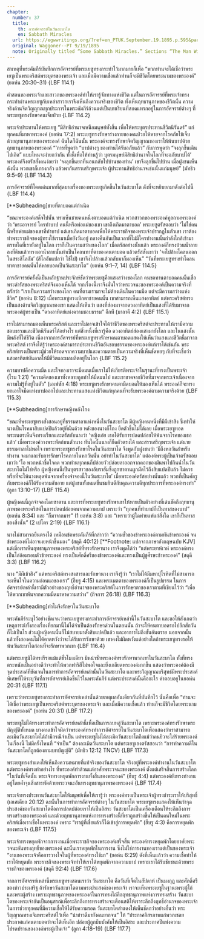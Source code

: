 ```yaml
---
chapter:
  number: 37
  title:
    th: การอัศจรรย์ในวันสะบาโต
    en: Sabbath Miracles
  url: https://egwwritings.org/?ref=en_PTUK.September.19.1895.p.595&para=1519.6075
  original: Waggoner--PT 9/19/1895
  note: Originally titled “Some Sabbath Miracles.” Sections “The Man With A Withered Hand” and “The Impotent Man Healed” are missing in the publication of Living by Faith
---
```


สาเหตุที่พระคัมภีร์บันทึกการอัศจรรย์ที่พระเยซูทรงกระทำไว้มากมายก็เพื่อ “พวกท่านจะได้เชื่อว่าพระเยซูเป็นพระคริสต์พระบุตรของพระเจ้า และเมื่อมีความเชื่อแล้วท่านก็จะมีชีวิตโดยพระนามของพระองค์” (ยอห์น 20:30–31) {LBF 114.1}

คำสอนของพระเจ้าและสาวกของพระองค์ทำให้เรารู้จักทางแห่งชีวิต แต่ในการอัศจรรย์ที่พระเจ้าทรงกระทำผ่านพระเยซูกับเหล่าสาวกเราจึงเห็นถึงความจริงของชีวิต ทั้งเห็นฤทธานุภาพของชีวิตนั้น ความจริงด้านจิตวิญญาณทุกประการในพระคัมภีร์ล้วนแต่เป็นบทเรียนที่สอดแทรกอยู่ในการอัศจรรย์ต่างๆ ที่พระเยซูทรงรักษาคนเจ็บป่วย {LBF 114.2}

พระเจ้าประทานให้พระเยซู “มีสิทธิอำนาจเหนือมนุษย์ทั้งสิ้น เพื่อให้พระบุตรประทานชีวิตนิรันดร์” แก่ทุกคนที่มาหาพระองค์ (ยอห์น 17:2) พระเยซูทรงรักษาร่างกายของคนป่วยให้หายจากโรคภัยไข้เจ็บด้วยฤทธานุภาพของพระองค์ ฉันใดก็ฉันนั้น พระองค์จะทรงรักษาจิตวิญญาณของเราให้พ้นบาปด้วยฤทธานุภาพของพระองค์ “‘การที่พูดว่า “บาปต่างๆ ของท่านได้รับอภัยแล้ว” กับการพูดว่า “จงลุกขึ้นเดินไปเถิด” แบบไหนจะง่ายกว่ากัน ทั้งนี้เพื่อให้ท่านรู้ว่า บุตรมนุษย์มีสิทธิอำนาจในโลกที่จะอภัยบาปได้’ พระองค์จึงตรัสสั่งคนง่อยว่า ‘จงลุกขึ้นยกที่นอนกลับไปบ้านของท่าน’ เขาจึงลุกขึ้นไปบ้าน เมื่อฝูงชนเห็นดังนั้น พวกเขาก็เกรงกลัว แล้วพากันสรรเสริญพระเจ้า ผู้ประทานสิทธิอำนาจเช่นนั้นแก่มนุษย์” (มัทธิว 9:5–9) {LBF 114.3}

การอัศจรรย์ที่โดดเด่นมากที่สุดบางเรื่องของพระเยซูเกิดขึ้นในวันสะบาโต ดังที่จะหยิบยกมาดังต่อไปนี้ {LBF 114.4}

[**Subheading]ชายที่ตาบอดแต่กำเนิด

“ขณะพระองค์เสด็จไปนั้น ทรงเห็นชายคนหนึ่งตาบอดแต่กำเนิด พวกสาวกของพระองค์ทูลถามพระองค์ว่า ‘พระอาจารย์ ใครทำบาป คนนี้หรือพ่อแม่ของเขา เขาถึงเกิดมาตาบอด’ พระเยซูตรัสตอบว่า ‘ไม่ใช่คนนี้หรือพ่อแม่ของเขาที่ทำบาป แต่เขาเกิดมาตาบอดเพื่อให้พระราชกิจของพระเจ้าปรากฏในตัวเขา เราต้องทำพระราชกิจของผู้ทรงใช้เรามาเมื่อยังวันอยู่ กลางคืนอันเป็นเวลาที่ไม่มีใครทำงานนั้นกำลังใกล้เข้ามา ตราบใดที่เรายังอยู่ในโลก เราก็เป็นความสว่างของโลก’ เมื่อตรัสอย่างนั้นแล้ว พระองค์ก็ทรงบ้วนน้ำลายลงที่ดินแล้วทรงเอาน้ำลายนั้นทำเป็นโคลนทาที่ตาของคนตาบอด แล้วตรัสสั่งเขาว่า ‘จงไปล้างโคลนออกในสระสิโลอัม’ (สิโลอัมแปลว่า ใช้ไป) เขาจึงไปล้างแล้วกลับมาก็มองเห็น” “วันที่พระเยซูทรงทำโคลนทาตาชายคนนั้นให้หายบอดเป็นวันสะบาโต” (ยอห์น 9:1–7, 14) {LBF 114.5}

การอัศจรรย์ครั้งนี้เป็นหลักฐานประจักษ์ชัดว่าพระเยซูคือแสงสว่างของโลก คนขอทานตาบอดคนนั้นเชื่อพระดำรัสของพระคริสต์จึงมองเห็นได้ จากเรื่องนี้เราจึงมั่นใจว่าพระวจนะของพระองค์เป็นความจริงที่ตรัสว่า “เราเป็นความสว่างของโลก คนที่ตามเรามาจะไม่ต้องเดินในความมืด แต่จะมีความสว่างแห่งชีวิต” (ยอห์น 8:12) เมื่อพระเยซูทรงเบิกตาชายคนนั้น เขาสามารถเห็นแสงอาทิตย์ แต่พระคริสต์ทรงเป็นแสงด้านจิตวิญญาณของเขา แสดงให้เห็นว่า แสงที่ส่องมาจากดวงอาทิตย์เป็นแสงที่ได้รับมาจากพระองค์ผู้ทรงเป็น “ดวงอาทิตย์แห่งความชอบธรรม” อีกที (มาลาคี 4:2) {LBF 115.1}

เราไม่สามารถมองเห็นพระคริสต์ และเราไม่อาจเข้าใจได้ว่าชีวิตของพระคริสต์จะประทานให้เรามีความชอบธรรมและชีวิตนิรันดร์ได้อย่างไร แต่สิ่งหนึ่งที่เรารู้คือ ดวงอาทิตย์ส่องแสงมายังโลก และในแสงนั้นมีพลังที่ให้ชีวิต เนื่องจากการอัศจรรย์ที่พระเยซูทรงรักษาคนตาบอดแสดงให้เห็นว่าแสงและชีวิตนี้มาจากพระคริสต์ เราจึงได้รู้ว่าพระองค์สามารถประทานชีวิตอันชอบธรรมของพระองค์แก่เราได้เช่นกัน พระคริสต์ทรงเป็นพระผู้ช่วยให้รอดจากความบาปและความตายเป็นความจริงที่เห็นชัดพอๆ กับที่จะเชื่อว่าแสงอาทิตย์บันดาลให้มีชีวิตและผลผลิตอยู่ในโลก {LBF 115.2}

ความบาปคือความมืด และใจของเราจะมืดมนเมื่อเราไม่ให้เกียรติพระเจ้าในฐานะที่ทรงเป็นพระเจ้า (โรม 1:21) “ความคิดของเขาทั้งหลายถูกทำให้มืดมนไป และเขาขาดจากชีวิตที่มาจากพระเจ้าเนื่องจากความไม่รู้ที่อยู่ในตัว” (เอเฟซัส 4:18) พระเยซูทรงรักษาคนตามืดบอดให้มองเห็นได้ พระองค์ก็จะทรงยกเอาใจมืดแห่งบาปออกไปและประทานแสงแห่งชีวิตแก่ทุกคนที่จะรับพระองค์ตามความจริงด้วย {LBF 115.3}

[**Subheading]การรักษาหญิงหลังโกง

“ขณะที่พระเยซูทรงสั่งสอนอยู่ที่ธรรมศาลาแห่งหนึ่งในวันสะบาโต มีผู้หญิงคนหนึ่งที่มีผีเข้าสิง ซึ่งทำให้นางเป็นโรคมาสิบแปดปีแล้วอยู่ที่นั่นด้วย หลังของนางก็โกง ยืดตัวขึ้นไม่ได้เลย เมื่อพระเยซูทอดพระเนตรเห็นจึงทรงเรียกและตรัสกับนางว่า ‘หญิงเอ๋ย เธอได้รับการปลดปล่อยให้พ้นจากโรคของเธอแล้ว’ เมื่อพระองค์วางพระหัตถ์บนตัวนาง ทันใดนั้นนางก็ยืดตัวตรงได้ และสรรเสริญพระเจ้า แต่นายธรรมศาลาไม่พอใจ เพราะพระเยซูทรงรักษาโรคในวันสะบาโต จึงพูดกับฝูงชนว่า ‘มีถึงหกวันสำหรับทำงาน จงมาและรับการรักษาโรคภายในหกวันนั้น อย่าทำในวันสะบาโต’ แต่องค์พระผู้เป็นเจ้าตรัสตอบเขาว่า ‘โอ พวกหน้าซื่อใจคด พวกท่านทุกคนก็ปล่อยวัวปล่อยลาออกจากคอกของมันพาไปกินน้ำในวันสะบาโตไม่ใช่หรือ ผู้หญิงคนนี้เป็นบุตรสาวของอับราฮัมซึ่งถูกซาตานผูกมัดไว้ถึงสิบแปดปีแล้ว ไม่ควรหรือที่จะให้นางหลุดพ้นจากเครื่องจำจองนี้ในวันสะบาโต’ เมื่อพระองค์ตรัสอย่างนั้นแล้ว พวกที่เป็นศัตรูกับพระองค์ก็ได้รับความอับอาย แต่ฝูงชนทั้งหมดชื่นชมยินดีกับคุณความดีทุกประการที่พระองค์ทรงทำ” (ลูกา 13:10–17) {LBF 115.4}

ผู้หญิงคนนี้ถูกจำจองโดยซาตาน และการที่พระเยซูทรงรักษาเขาให้หายเป็นตัวอย่างที่เด่นชัดถึงฤทธานุภาพของพระคริสต์ในการปลดปล่อยคนจากความบาป เพราะว่า “ทุกคนที่ทำบาปก็เป็นทาสของบาป” (ยอห์น 8:34) และ “ก็มาจากมาร” (1 ยอห์น 3:8) และ “เพราะว่าผู้ใดพ่ายแพ้แก่สิ่งใด เขาก็เป็นทาสของสิ่งนั้น” (2 เปโตร 2:19) {LBF 116.1}

นางไม่สามารถยืนตรงได้ เหมือนข้อพระคัมภีร์ที่กล่าวว่า “ความชั่วของข้าพระองค์ตามทันข้าพระองค์ จนข้าพระองค์ไม่อาจเงยหน้าขึ้นมอง” (สดุดี 40:12) [**Footnote: แปลจากภาษาอังกฤษฉบับ KJV] แต่เมื่อเราเห็นฤทธานุภาพของพระคริสต์ที่ทรงรักษานาง เราจึงพูดได้ว่า “แต่พระยาห์เวห์ พระองค์ทรงเป็นโล่ล้อมรอบตัวข้าพระองค์ ทรงเป็นศักดิ์ศรีของข้าพระองค์และทรงเป็นผู้ชูศีรษะข้าพระองค์” (สดุดี 3:3) {LBF 116.2}

นาง “มีผีเข้าสิง” แต่พระคริสต์ทรงสงสารและรักษานาง เราจึงรู้ว่า “เราไม่ได้มีมหาปุโรหิตที่ไม่สามารถจะเห็นใจในความอ่อนแอของเรา” (ฮีบรู 4:15) และพระเมตตาของพระองค์ก็เป็นรูปธรรม ในการอัศจรรย์เหล่านี้เรามีตัวอย่างของฤทธิ์อำนาจของพระคริสต์ในการรักษาตาของเราตามที่เชียนไว้ว่า “เพื่อให้พวกเขาหันจากความมืดมาหาความสว่าง” (กิจการ 26:18) {LBF 116.3}

[**Subheading]ทำไมจึงรักษาในวันสะบาโต

พระคัมภีร์ระบุไว้อย่างชัดเจนว่าพระเยซูทรงกระทำการอัศจรรย์เหล่านี้ในวันสะบาโต และขอให้สังเกตว่าเหตุการณ์ทั้งสองเรื่องที่ยกมานี้ไม่ได้จำเป็นต้องรักษาด่วนในตอนนั้น ถ้าจะให้คนตาบอดรอไปอีกสักวันก็ไม่เป็นไร ส่วนผู้หญิงคนนั้นก็ไม่สบายมาตั้งสิบแปดปีแล้ว และอาการไม่ถึงขั้นอันตราย นอกจากนั้นแล้วทั้งสองคนไม่ได้คาดหวังว่าจะได้รับการรักษาด้วย เขาคงไม่ผิดหวังแต่อย่างใดถ้าพระเยซูทรงรอให้พ้นวันสะบาโตก่อนที่จะรักษาพวกเขา {LBF 116.4}

แต่พระเยซูมิได้ทรงรีรอแม้แต่ชั่วโมงเดียว มิหนำซ้ำพระองค์ทรงรักษาพวกเขาในวันสะบาโต ทั้งที่ทรงตระหนักเป็นอย่างดีว่าจะทำให้พวกฟาริสีไม่พอใจและยิ่งเกลียดพระองค์มากขึ้น แสดงว่าพระองค์ต้องมีจุดประสงค์ที่ชัดเจนในการทำการอัศจรรย์เหล่านั้นในวันสะบาโต และพระวิญญาณบริสุทธ์มีพระประสงค์พิเศษที่ให้ระบุวันที่การอัศจรรย์เกิดขึ้นไว้ในพระคัมภีร์ แต่พระประสงค์นั้นคืออะไร คำตอบอยูในยอห์น 20:31 {LBF 117.1}

เพราะว่าพระเยซูทรงกระทำการอัศจรรย์เหล่านั้นด้วยเหตุผลอันเดียวกันที่บันทึกไว้ นั่นคือเพื่อ “ท่านจะได้เชื่อว่าพระเยซูเป็นพระคริสต์พระบุตรของพระเจ้า และเมื่อมีความเชื่อแล้ว ท่านก็จะมีชีวิตโดยพระนามของพระองค์” (ยอห์น 20:31) {LBF 117.2}

พระเยซูไม่ได้ทรงกระทำการอัศจรรย์เหล่านี้เพื่อเป็นการลบหลู่วันสะบาโต เพราะพระองค์ทรงรักษาพระบัญญัติทั้งหมด บางคนเข้าใจผิดว่าพระองค์ทรงทำการอัศจรรย์ในวันสะบาโตเพื่อแสดงว่าเราสามารถละเมิดวันสะบาโตได้ถ้ามีกรณีจำเป็น แต่พระเยซูไม่ได้ละเมิดวันสะบาโตถึงแม้ว่าคนยิวจะใส่ร้ายพระองค์ในเรื่องนี้ ไม่มีครั้งไหนที่ “จำเป็น” ต้องละเมิดวันสะบาโต แต่พระเยซูเองตรัสสอนว่า “การทำความดีในวันสะบาโตก็ถูกต้องตามบทบัญญัติ” (มัทธิว 12:12 TNCV) {LBF 117.3}

พระเยซูทรงสำแดงให้เห็นถึงความหมายที่แท้จริงของวันสะบาโต จริงอยู่ที่พระองค์ทำงานในวันสะบาโต แต่พระองค์ทรงทำอย่างไร ที่พระองค์ทำล้วนแต่อาศัยพระวจนะของพระองค์ ตั้งแต่เสริจสิ้นการสร้างโลก “ในวันที่เจ็ดนั้น พระเจ้าทรงหยุดพักการงานทั้งสิ้นของพระองค์” (ฮีบรู 4:4) แต่พระองค์ยังทรงทำงานอยู่โดยค้ำจุนสิ่งสารพัดด้วยพระวจนะอันทรงฤทธานุภาพของพระองค์ {LBF 117.4}

พระเจ้าทรงประทานวันสะบาโตให้มนุษย์เพื่อให้เรารู้ว่า พระองค์ทรงเป็นพระเจ้าผู้ทรงชำระเราให้บริสุทธิ์ (เอเศเคียล 20:12) ฉะนั้นในการทำการอัศจรรย์ต่างๆ ในวันสะบาโต พระเยซูทรงแสดงให้เห็นว่าจุดประสงค์ของวันสะบาโตคือการปลดปล่อยเราให้เป็นอิสระ วันสะบาโตเป็นเครื่องเตือนให้ระลึกถึงการทรงสร้างของพระองค์ และด้วยฤทธานุภาพแห่งการทรงสร้างนี้ที่เราถูกสร้างขึ้นให้เป็นคนใหม่ในพระคริสต์เมื่อเราเชื่อในพระองค์ เพราะ “เราผู้ที่เชื่อแล้วก็ได้เข้าสู่การหยุดพัก” (ฮีบรู 4:3) คือการหยุดพักของพระเจ้า {LBF 117.5}

พระเจ้าทรงหยุดพักจากการงานเมื่อพระราชกิจของพระองค์เสร็จสิ้น พระองค์ทรงหยุดพักโดยอาศัยพระวจนะอันทรงฤทธิ์ของพระองค์ ฉะนั้นเราหยุดพักในการงาน ซึ่งไม่ใช่การงานของเราแต่เป็นของพระเจ้า “งานของพระเจ้าคือการวางใจในผู้ที่พระองค์ทรงใช้มา” (ยอห์น 6:29) ดังที่เห็นแล้วว่า ความเชื่อทำให้เราได้หยุดพัก พระราชกิจของพระเจ้าทำให้เราได้หยุดพักจากความบาป เพราะเราได้รับชัยชนะด้วยพระราชกิจของพระองค์ (สดุดี 92:4) {LBF 117.6}

จากการอัศจรรย์เหล่านี้พระเยซูทรงสอนเราว่า วันสะบาโต คือวันที่เจ็ดในสัปดาห์ เป็นมงกุฎ และศักดิ์ศรีของข่าวประเสริฐ ถ้ารักษาวันสะบาโตตามพระประสงค์ของพระเจ้า เราจะเห็นพระเยซูในฐานะพระผู้ไถ่และพระผู้สร้าง เพราะฤทธานุภาพของพระองค์ในการทรงไถ่คือฤทธานุภาพแห่งการทรงสร้าง วันสะบาโตของพระเจ้าอันเป็นอนุสรณ์เพื่อระลึกถึงการทรงสร้างจะเตือนสติให้เราระลึกถึงฤทธิ์อำนาจของพระเจ้าในการช่วยทุกคนที่มีความเชื่อให้ได้รับความรอด วันสะบาโตสำแดงให้เห็นชัดกว่าอย่างอื่นว่า พระวิญญาณทรงเจิมพระคริสต์ไว้เพื่อ “นำข่าวดีมายังคนยากจน” ให้ “ประกาศอิสรภาพแก่พวกเชลย ประกาศแก่คนตาบอดว่าจะได้เห็นอีก ปล่อยผู้ถูกบีบบังคับให้เป็นอิสระ และประกาศปีแห่งความโปรดปรานขององค์พระผู้เป็นเจ้า” (ลูกา 4:18–19) {LBF 117.7}
